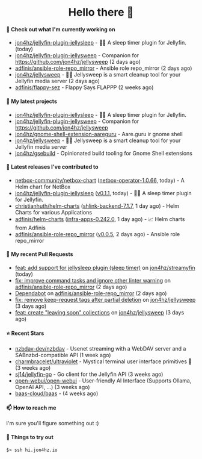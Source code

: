 <h1 align=center>Hello there 👋</h1>

#### 👷 Check out what I'm currently working on

- [jon4hz/jellyfin-plugin-jellysleep](https://github.com/jon4hz/jellyfin-plugin-jellysleep) - 🪼💤 A sleep timer plugin for Jellyfin. (today)
- [jon4hz/jellyfin-plugin-jellysweep](https://github.com/jon4hz/jellyfin-plugin-jellysweep) - Companion for https://github.com/jon4hz/jellysweep (2 days ago)
- [adfinis/ansible-role-repo_mirror](https://github.com/adfinis/ansible-role-repo_mirror) - Ansible role repo_mirror (2 days ago)
- [jon4hz/jellysweep](https://github.com/jon4hz/jellysweep) - 🧹🪼 Jellysweep is a smart cleanup tool for your Jellyfin media server (2 days ago)
- [adfinis/flappy-sez](https://github.com/adfinis/flappy-sez) - Flappy Says FLAPPP (2 weeks ago)

#### 🌱 My latest projects

- [jon4hz/jellyfin-plugin-jellysleep](https://github.com/jon4hz/jellyfin-plugin-jellysleep) - 🪼💤 A sleep timer plugin for Jellyfin.
- [jon4hz/jellyfin-plugin-jellysweep](https://github.com/jon4hz/jellyfin-plugin-jellysweep) - Companion for https://github.com/jon4hz/jellysweep
- [jon4hz/gnome-shell-extension-aareguru](https://github.com/jon4hz/gnome-shell-extension-aareguru) - Aare.guru ir gnome shell
- [jon4hz/jellysweep](https://github.com/jon4hz/jellysweep) - 🧹🪼 Jellysweep is a smart cleanup tool for your Jellyfin media server
- [jon4hz/gsebuild](https://github.com/jon4hz/gsebuild) - Opinionated build tooling for Gnome Shell extensions

#### 🔭 Latest releases I've contributed to

- [netbox-community/netbox-chart](https://github.com/netbox-community/netbox-chart) ([netbox-operator-1.0.66](https://github.com/netbox-community/netbox-chart/releases/tag/netbox-operator-1.0.66), today) - A Helm chart for NetBox
- [jon4hz/jellyfin-plugin-jellysleep](https://github.com/jon4hz/jellyfin-plugin-jellysleep) ([v0.1.1](https://github.com/jon4hz/jellyfin-plugin-jellysleep/releases/tag/v0.1.1), today) - 🪼💤 A sleep timer plugin for Jellyfin.
- [christianhuth/helm-charts](https://github.com/christianhuth/helm-charts) ([shlink-backend-7.1.7](https://github.com/christianhuth/helm-charts/releases/tag/shlink-backend-7.1.7), 1 day ago) - Helm Charts for various Applications
- [adfinis/helm-charts](https://github.com/adfinis/helm-charts) ([infra-apps-0.242.0](https://github.com/adfinis/helm-charts/releases/tag/infra-apps-0.242.0), 1 day ago) - 📈 Helm charts from Adfinis
- [adfinis/ansible-role-repo_mirror](https://github.com/adfinis/ansible-role-repo_mirror) ([v0.0.5](https://github.com/adfinis/ansible-role-repo_mirror/releases/tag/v0.0.5), 2 days ago) - Ansible role repo_mirror

#### 🔨 My recent Pull Requests

- [feat: add support for jellysleep plugin (sleep timer)](https://github.com/jon4hz/streamyfin/pull/1) on [jon4hz/streamyfin](https://github.com/jon4hz/streamyfin) (today)
- [fix: improve command tasks and ignore other linter warning](https://github.com/adfinis/ansible-role-repo_mirror/pull/55) on [adfinis/ansible-role-repo_mirror](https://github.com/adfinis/ansible-role-repo_mirror) (2 days ago)
- [Dependabot](https://github.com/adfinis/ansible-role-repo_mirror/pull/53) on [adfinis/ansible-role-repo_mirror](https://github.com/adfinis/ansible-role-repo_mirror) (2 days ago)
- [fix: remove keep-request tags after partial deletion](https://github.com/jon4hz/jellysweep/pull/55) on [jon4hz/jellysweep](https://github.com/jon4hz/jellysweep) (3 days ago)
- [feat: create &#34;leaving soon&#34; collections](https://github.com/jon4hz/jellysweep/pull/54) on [jon4hz/jellysweep](https://github.com/jon4hz/jellysweep) (3 days ago)

#### ⭐ Recent Stars

- [nzbdav-dev/nzbdav](https://github.com/nzbdav-dev/nzbdav) - Usenet streaming with a WebDAV server and a SABnzbd-compatible API (1 week ago)
- [charmbracelet/ultraviolet](https://github.com/charmbracelet/ultraviolet) - Mystical terminal user interface primitives 🌈 (3 weeks ago)
- [sj14/jellyfin-go](https://github.com/sj14/jellyfin-go) - Go client for the Jellyfin API (3 weeks ago)
- [open-webui/open-webui](https://github.com/open-webui/open-webui) - User-friendly AI Interface (Supports Ollama, OpenAI API, ...) (3 weeks ago)
- [baas-cloud/baas](https://github.com/baas-cloud/baas) -  (4 weeks ago)

#### 📫 How to reach me
I'm sure you'll figure something out :)

#### 👀 Things to try out
```
$> ssh hi.jon4hz.io
```